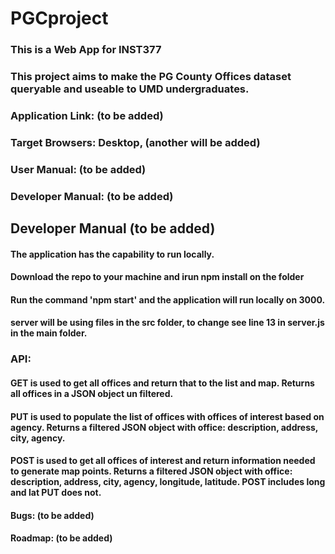# PGCproject
### This is a Web App for INST377
### This project aims to make the PG County Offices dataset queryable and useable to UMD undergraduates.
### Application Link: (to be added) 

### Target Browsers: Desktop, (another will be added)
### User Manual: (to be added)
### Developer Manual: (to be added)


## Developer Manual (to be added)
#### The application has the capability to run locally.
#### Download the repo to your machine and irun npm install on the folder
#### Run the command 'npm start' and the application will run locally on 3000.
#### server will be using files in the src folder, to change see line 13 in server.js in the main folder. 
### API: 
#### GET is used to get all offices and return that to the list and map. Returns all offices in a JSON object un filtered.
#### PUT is used to populate the list of offices with offices of interest based on agency. Returns a filtered JSON object with office: description, address, city, agency.
#### POST is used to get all offices of interest and return information needed to generate map points.  Returns a filtered JSON object with office: description, address, city, agency, longitude, latitude. POST includes long and lat PUT does not. 

#### Bugs: (to be added)

#### Roadmap: (to be added)
